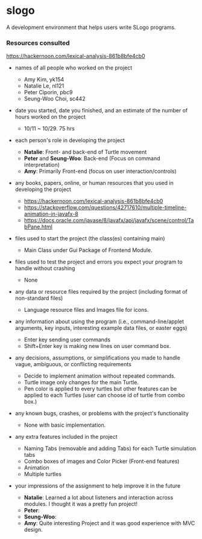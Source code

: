 # slogo

A development environment that helps users write SLogo programs.

### Resources consulted
https://hackernoon.com/lexical-analysis-861b8bfe4cb0


* names of all people who worked on the project
    * Amy Kim, yk154
    * Natalie Le, nl121
    * Peter Ciporin, pbc9
    * Seung-Woo Choi, sc442
      

* date you started, date you finished, and an estimate of the number of hours worked on the project
    * 10/11 ~ 10/29. 75 hrs


* each person's role in developing the project
    * __Natalie__: Front- and back-end of Turtle movement
    * __Peter__ and __Seung-Woo__: Back-end (Focus on command interpretation)
    * __Amy__: Primarily Front-end (focus on user interaction/controls)

* any books, papers, online, or human resources that you used in developing the project
    * https://hackernoon.com/lexical-analysis-861b8bfe4cb0
    * https://stackoverflow.com/questions/42717610/multiple-timeline-animation-in-javafx-8
    * https://docs.oracle.com/javase/8/javafx/api/javafx/scene/control/TabPane.html

* files used to start the project (the class(es) containing main)
    * Main Class under Gui Package of Frontend Module.

* files used to test the project and errors you expect your program to handle without crashing
    *  None

* any data or resource files required by the project (including format of non-standard files)
    * Language resource files and Images file for icons.

* any information about using the program (i.e., command-line/applet arguments, key inputs, interesting example data files, or easter eggs)
    * Enter key sending user commands
    * Shift+Enter key is making new lines on user command box.

* any decisions, assumptions, or simplifications you made to handle vague, ambiguous, or conflicting requirements
    * Decide to implement animation without repeated commands.
    * Turtle image only changes for the main Turtle.
    * Pen color is applied to every turtles but other features can be applied to each Turtles (user can choose id of turtle from combo box.)

* any known bugs, crashes, or problems with the project's functionality
    * None with basic implementation.

* any extra features included in the project
    * Naming Tabs (removable and adding Tabs) for each Turtle simulation tabs
    * Combo boxes of images and Color Picker (Front-end features)
    * Animation
    * Multiple turtles

* your impressions of the assignment to help improve it in the future
    * __Natalie__: Learned a lot about listeners and interaction across modules. I thought it was a pretty fun project!
    * __Peter__:
    * __Seung-Woo__: 
    * __Amy__: Quite interesting Project and it was good experience with MVC design.

